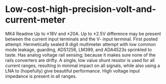 # Low-cost-high-precision-volt-and-current-meter
MK4 Readme
Up to ±18V and ±20A. Up to ±2.5V difference may be present between the current input terminals and the V- input terminal.
First posted attempt. Hermetically sealed 8 digit multimeter attempt with low common mode leakage, guarding, ADS1256, LM399, and ADA4523s sprinkled to taste.
Has analog voltage rail sensing; because it makes sure none of the rails converters are drifty.
A single, low value shunt resstor is used for all current ranges, resulting in minimal impact on all signals, while also using a LNA to (hopefully) give beautiful performance.
High voltage input impedance is present in all ranges.  

